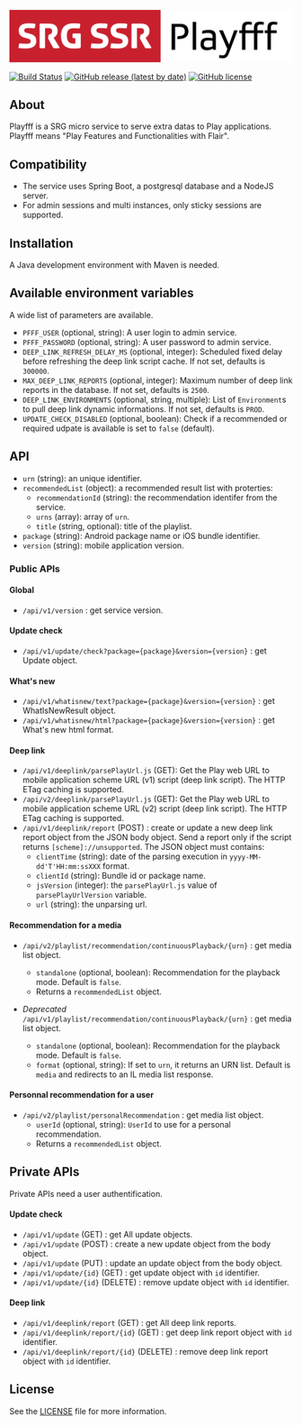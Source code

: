 [![SRG Logger logo](README-images/logo.png)](https://github.com/SRGSSR/pfff)

[![Build Status](https://travis-ci.org/SRGSSR/pfff.svg?branch=master)](https://travis-ci.org/SRGSSR/pfff) [![GitHub release (latest by date)](https://img.shields.io/github/v/release/SRGSSR/pfff)](https://github.com/SRGSSR/pfff/releases) [![GitHub license](https://img.shields.io/github/license/SRGSSR/pfff)](https://github.com/SRGSSR/pfff/blob/master/LICENSE)


## About

Playfff is a SRG micro service to serve extra datas to Play applications. Playfff means "Play Features and Functionalities with Flair".

## Compatibility

- The service uses Spring Boot, a postgresql database and a NodeJS server.
- For admin sessions and multi instances, only sticky sessions are supported.

## Installation

A Java development environment with Maven is needed.

## Available environment variables

A wide list of parameters are available.

* `PFFF_USER` (optional, string): A user login to admin service.
* `PFFF_PASSWORD` (optional, string): A user password to admin service.
* `DEEP_LINK_REFRESH_DELAY_MS` (optional, integer): Scheduled fixed delay before refreshing the deep link script cache. If not set, defaults is `300000`.
* `MAX_DEEP_LINK_REPORTS` (optional, integer): Maximum number of deep link reports in the database. If not set, defaults is `2500`.
* `DEEP_LINK_ENVIRONMENTS` (optional, string, multiple): List of `Environment`s to pull deep link dynamic informations. If not set, defaults is `PROD`.
* `UPDATE_CHECK_DISABLED` (optional, boolean): Check if a recommended or required udpate is available is set to `false` (default).

## API
 * `urn` (string): an unique identifier.
 * `recommendedList` (object): a recommended result list with proterties:
 	* `recommendationId` (string): the recommendation identifer from the service.
 	* `urns` (array): array of `urn`.
 	* `title` (string, optional): title of the playlist.
 * `package` (string): Android package name or iOS bundle identifier.
 * `version` (string): mobile application version.

### Public APIs

#### Global

* `/api/v1/version` : get service version.

#### Update check

* `/api/v1/update/check?package={package}&version={version}` : get Update object.

#### What's new

* `/api/v1/whatisnew/text?package={package}&version={version}` : get WhatIsNewResult object.
* `/api/v1/whatisnew/html?package={package}&version={version}` : get What's new html format.

#### Deep link

* `/api/v1/deeplink/parsePlayUrl.js` (GET): Get the Play web URL to mobile application scheme URL (v1) script (deep link script). The HTTP ETag caching is supported.
* `/api/v2/deeplink/parsePlayUrl.js` (GET): Get the Play web URL to mobile application scheme URL (v2) script (deep link script). The HTTP ETag caching is supported.
* `/api/v1/deeplink/report` (POST) : create or update a new deep link report object from the JSON body object. Send a report only if the script returns `[scheme]://unsupported`. The JSON object must contains:
  * `clientTime` (string): date of the parsing execution in `yyyy-MM-dd'T'HH:mm:ssXXX` format.
  * `clientId` (string): Bundle id or package name.
  * `jsVersion` (integer): the `parsePlayUrl.js` value of `parsePlayUrlVersion` variable. 
  * `url` (string): the unparsing url.

#### Recommendation for a media

* `/api/v2/playlist/recommendation/continuousPlayback/{urn}` : get media list object.
	* `standalone` (optional, boolean): Recommendation for the playback mode. Default is `false`.
	* Returns a `recommendedList` object.

* *Deprecated* `/api/v1/playlist/recommendation/continuousPlayback/{urn}` : get media list object.
	* `standalone` (optional, boolean): Recommendation for the playback mode. Default is `false`.
	* `format` (optional, string): If set to `urn`, it returns an URN list. Default is `media` and redirects to an IL media list response.

#### Personnal recommendation for a user

* `/api/v2/playlist/personalRecommendation` : get media list object.
	* `userId` (optional, string): `UserId` to use for a personal recommendation.
	* Returns a `recommendedList` object.

## Private APIs

Private APIs need a user authentification.

#### Update check

* `/api/v1/update` (GET) : get All update objects.
* `/api/v1/update` (POST) : create a new update object from the body object.
* `/api/v1/update` (PUT) : update an update object from the body object.
* `/api/v1/update/{id}` (GET) : get update object with `id` identifier.
* `/api/v1/update/{id}` (DELETE) : remove update object with `id` identifier.

#### Deep link

* `/api/v1/deeplink/report` (GET) : get All deep link reports.
* `/api/v1/deeplink/report/{id}` (GET) : get deep link report object with `id` identifier.
* `/api/v1/deeplink/report/{id}` (DELETE) : remove deep link report object with `id` identifier.
 
## License

See the [LICENSE](../LICENSE) file for more information.
